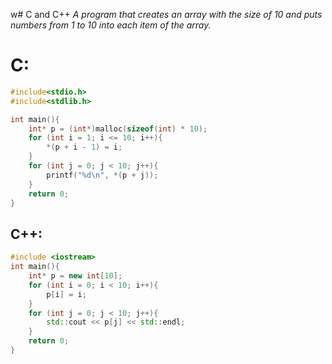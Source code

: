 w# C and C++
 *A program that creates an array with the size of 10 and puts numbers from 1 to 10 into each item of the array.*
# C:
```c
#include<stdio.h>
#include<stdlib.h>

int main(){
	int* p = (int*)malloc(sizeof(int) * 10);
	for (int i = 1; i <= 10; i++){
		*(p + i - 1) = i;
	}
	for (int j = 0; j < 10; j++){
		printf("%d\n", *(p + j));
	}
	return 0;
}
```
## C++:
```cpp
#include <iostream>
int main(){
    int* p = new int[10];
    for (int i = 0; i < 10; i++){
        p[i] = i;
    }
    for (int j = 0; j < 10; j++){
        std::cout << p[j] << std::endl;
    }
    return 0;
}

```
